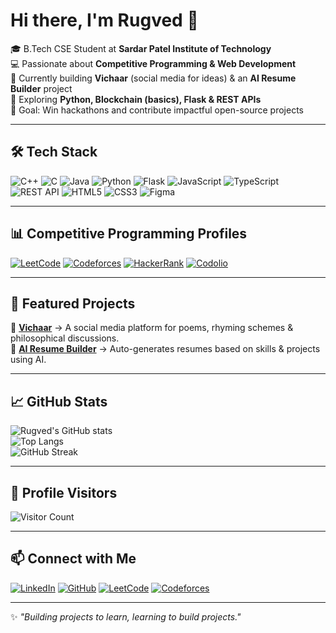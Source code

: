 # Hi there, I'm Rugved 👋  

🎓 B.Tech CSE Student at **Sardar Patel Institute of Technology**  
💻 Passionate about **Competitive Programming & Web Development**  
🚀 Currently building **Vichaar** (social media for ideas) & an **AI Resume Builder** project  
🌱 Exploring **Python, Blockchain (basics), Flask & REST APIs**  
🎯 Goal: Win hackathons and contribute impactful open-source projects  

---

## 🛠️ Tech Stack

![C++](https://img.shields.io/badge/C++-00599C?style=for-the-badge&logo=cplusplus&logoColor=white)
![C](https://img.shields.io/badge/C-00599C?style=for-the-badge&logo=c&logoColor=white)
![Java](https://img.shields.io/badge/Java-ED8B00?style=for-the-badge&logo=openjdk&logoColor=white)
![Python](https://img.shields.io/badge/Python-3776AB?style=for-the-badge&logo=python&logoColor=white)
![Flask](https://img.shields.io/badge/Flask-000000?style=for-the-badge&logo=flask&logoColor=white)
![JavaScript](https://img.shields.io/badge/JavaScript-323330?style=for-the-badge&logo=javascript&logoColor=f7df1e)
![TypeScript](https://img.shields.io/badge/TypeScript-007ACC?style=for-the-badge&logo=typescript&logoColor=white)
![REST API](https://img.shields.io/badge/REST-02569B?style=for-the-badge&logo=postman&logoColor=white)
![HTML5](https://img.shields.io/badge/HTML5-E34F26?style=for-the-badge&logo=html5&logoColor=white)
![CSS3](https://img.shields.io/badge/CSS3-1572B6?style=for-the-badge&logo=css3&logoColor=white)
![Figma](https://img.shields.io/badge/Figma-F24E1E?style=for-the-badge&logo=figma&logoColor=white)

---

## 📊 Competitive Programming Profiles

[![LeetCode](https://img.shields.io/badge/LeetCode-FFA116?style=for-the-badge&logo=leetcode&logoColor=white)](https://leetcode.com/u/Dev-Rugved/)
[![Codeforces](https://img.shields.io/badge/Codeforces-445f9d?style=for-the-badge&logo=codeforces&logoColor=white)](https://codeforces.com/profile/Rugved_dev)
[![HackerRank](https://img.shields.io/badge/HackerRank-2EC866?style=for-the-badge&logo=HackerRank&logoColor=white)](https://www.hackerrank.com/)
[![Codolio](https://img.shields.io/badge/Codolio-0A66C2?style=for-the-badge&logo=github&logoColor=white)](https://codolio.com/profile/Rugved's%20Code)

---

## 🌟 Featured Projects

🔹 **[Vichaar](#)** → A social media platform for poems, rhyming schemes & philosophical discussions.  
🔹 **[AI Resume Builder](#)** → Auto-generates resumes based on skills & projects using AI.  

---

## 📈 GitHub Stats

![Rugved's GitHub stats](https://github-readme-stats.vercel.app/api?username=Rugved-pro&show_icons=true&theme=radical)  
![Top Langs](https://github-readme-stats.vercel.app/api/top-langs/?username=Rugved-pro&layout=compact&theme=radical)  
![GitHub Streak](https://github-readme-streak-stats.herokuapp.com/?user=Rugved-pro&theme=radical&hide_border=false)  

---

## 👀 Profile Visitors

![Visitor Count](https://komarev.com/ghpvc/?username=Rugved-pro&style=for-the-badge&color=blue)  

---

## 📫 Connect with Me  

[![LinkedIn](https://img.shields.io/badge/LinkedIn-0077B5?style=for-the-badge&logo=linkedin&logoColor=white)](https://www.linkedin.com/in/rugved-chavan-870591316/)
[![GitHub](https://img.shields.io/badge/GitHub-000000?style=for-the-badge&logo=github&logoColor=white)](https://github.com/Rugved-pro)
[![LeetCode](https://img.shields.io/badge/LeetCode-FFA116?style=for-the-badge&logo=leetcode&logoColor=white)](https://leetcode.com/u/Dev-Rugved/)
[![Codeforces](https://img.shields.io/badge/Codeforces-445f9d?style=for-the-badge&logo=codeforces&logoColor=white)](https://codeforces.com/profile/Rugved_dev)

---

✨ *"Building projects to learn, learning to build projects."*  
